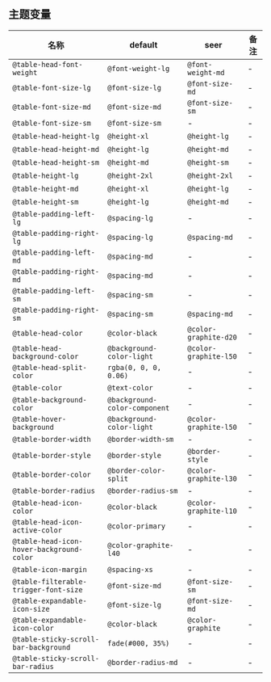 ## 主题变量

| 名称 | default | seer | 备注 |
| --- | --- | --- | --- |
| `@table-head-font-weight` | `@font-weight-lg` | `@font-weight-md` | - |
| `@table-font-size-lg` | `@font-size-lg` | `@font-size-md` | - |
| `@table-font-size-md` | `@font-size-md` | `@font-size-sm` | - |
| `@table-font-size-sm` | `@font-size-sm` | - | - |
| `@table-head-height-lg` | `@height-xl` | `@height-lg` | - |
| `@table-head-height-md` | `@height-lg` | `@height-md` | - |
| `@table-head-height-sm` | `@height-md` | `@height-sm` | - |
| `@table-height-lg` | `@height-2xl` | `@height-2xl` | - |
| `@table-height-md` | `@height-xl` | `@height-lg` | - |
| `@table-height-sm` | `@height-lg` | `@height-md` | - |
| `@table-padding-left-lg` | `@spacing-lg` | - | - |
| `@table-padding-right-lg` | `@spacing-lg` | `@spacing-md` | - |
| `@table-padding-left-md` | `@spacing-md` | - | - |
| `@table-padding-right-md` | `@spacing-md` | - | - |
| `@table-padding-left-sm` | `@spacing-sm` | - | - |
| `@table-padding-right-sm` | `@spacing-sm` | `@spacing-md` | - |
| `@table-head-color` | `@color-black` | `@color-graphite-d20` | - |
| `@table-head-background-color` | `@background-color-light` | `@color-graphite-l50` | - |
| `@table-head-split-color` | `rgba(0, 0, 0, 0.06)` | - | - |
| `@table-color` | `@text-color` | - | - |
| `@table-background-color` | `@background-color-component` | - | - |
| `@table-hover-background` | `@background-color-light` | `@color-graphite-l50` | - |
| `@table-border-width` | `@border-width-sm` | - | - |
| `@table-border-style` | `@border-style` | `@border-style` | - |
| `@table-border-color` | `@border-color-split` | `@color-graphite-l30` | - |
| `@table-border-radius` | `@border-radius-sm` | - | - |
| `@table-head-icon-color` | `@color-black` | `@color-graphite-l10` | - |
| `@table-head-icon-active-color` | `@color-primary` | - | - |
| `@table-head-icon-hover-background-color` | `@color-graphite-l40` | - | - |
| `@table-icon-margin` | `@spacing-xs` | - | - |
| `@table-filterable-trigger-font-size` | `@font-size-md` | `@font-size-sm` | - |
| `@table-expandable-icon-size` | `@font-size-lg` | `@font-size-md` | - |
| `@table-expandable-icon-color` | `@color-black` | `@color-graphite` | - |
| `@table-sticky-scroll-bar-background` | `fade(#000, 35%)` | - | - |
| `@table-sticky-scroll-bar-radius` | `@border-radius-md` | - | - |
